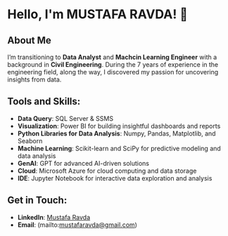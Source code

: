 # Hello, I'm MUSTAFA RAVDA! 👋

## About Me
I’m transitioning to **Data Analyst** and **Machcin Learning Engineer** with a background in **Civil Engineering**. During the 7 years of experience in the engineering field, along the way, I discovered my passion for uncovering insights from data. 

## Tools and Skills:
- **Data Query**: SQL Server & SSMS
- **Visualization**: Power BI for building insightful dashboards and reports
- **Python Libraries for Data Analysis**: Numpy, Pandas, Matplotlib, and Seaborn
- **Machine Learning**: Scikit-learn and SciPy for predictive modeling and data analysis
- **GenAI**: GPT for advanced AI-driven solutions
- **Cloud**: Microsoft Azure for cloud computing and data storage
- **IDE**: Jupyter Notebook for interactive data exploration and analysis

## Get in Touch:
- **LinkedIn**: [Mustafa Ravda](https://www.linkedin.com/in/mustafa-ravda-b84169ba/)
- **Email**: (mailto:mustafaravda@gmail.com)
